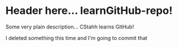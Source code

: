 # Header here... learnGitHub-repo!

Some very plain description... CStahh learns GitHub!


I deleted something this time and I'm going to commit that
